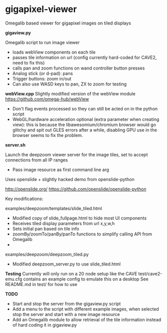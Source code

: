 gigapixel-viewer
================

Omegalib based viewer for gigapixel images on tiled displays

**gigaview.py**

Omegalib script to run image viewer
- loads webView components on each tile
- passes tile information on url (config currently hard-coded for CAVE2, need to fix this)
- calls pan and zoom functions on wand controller button presses
- Analog stick (or d-pad): pans
- Trigger buttons: zoom in/out
- Can also use WASD keys to pan, ZX to zoom for testing

**webView.cpp** 
Slightly modified version of the webView module
https://github.com/omega-hub/webView

- Don't flag events processed so they can still be acted on in the python script
- WebGL/hardware acceleration optional (extra parameter when creating view): this is because the libawesomium/chromium browser would go glitchy and spit out GLES errors after a while, disabling GPU use in the browser seems to fix the problem.

**server.sh**

Launch the deepzoom viewer server for the image tiles, set to accept connections from all IP ranges
- Pass image resource as first command line arg

Uses openslide + slightly hacked demo from openslide-python

http://openslide.org/
https://github.com/openslide/openslide-python

Key modifications:

examples/deepzoom/templates/slide_tiled.html
- Modified copy of slide_fullpage.html to hide most UI components
- Receives tiled display parameters from url x,y,w,h
- Sets initial pan based on tile info
- zoomBy/zoomTo/panBy/panTo functions to simplify calling API from Omegalib
- 
examples/deepzoom/deepzoom_tiled.py
- Modified deepzoom_server.py to use slide_tiled.html

**Testing**
Currently will only run on a 20 node setup like the CAVE
test/cave2-emu.cfg contains an example config to emulate this on a desktop
See README.md in test/ for how to use 

**TODO**
- Start and stop the server from the gigaview.py script
- Add a menu to the script with different example images, when selected stop the server and start with a new image resource
- Add an Omegalib module to allow retrieval of the tile information instead of hard coding it in gigaview.py

